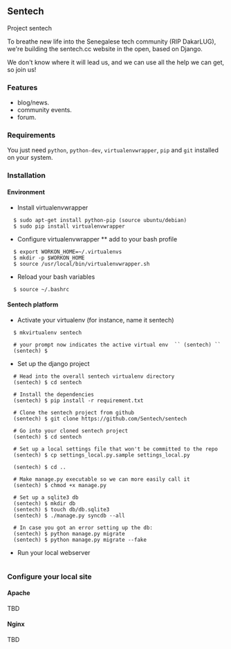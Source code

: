 ## Sentech

Project sentech

To breathe new life into the Senegalese tech community (RIP DakarLUG),
we're building the sentech.cc website in the open, based on Django.

We don't know where it will lead us, and we can use all the help we can get,
so join us!

### Features

  * blog/news.
  * community events.
  * forum.


### Requirements

You just need ``python``, ``python-dev``, ``virtualenvwrapper``, ``pip``  and ``git`` installed on your system.


### Installation

#### Environment

 * Install virtualenvwrapper

  ``` 
    $ sudo apt-get install python-pip (source ubuntu/debian)
    $ sudo pip install virtualenvwrapper
  ```

 * Configure virtualenvwrapper
 ** add to your bash profile

  ```
    $ export WORKON_HOME=~/.virtualenvs
    $ mkdir -p $WORKON_HOME
    $ source /usr/local/bin/virtualenvwrapper.sh

  ```

 * Reload your bash variables

  ```
    $ source ~/.bashrc
  ```


#### Sentech platform

  * Activate your virtualenv (for instance, name it sentech)

  ```
    $ mkvirtualenv sentech
    
    # your prompt now indicates the active virtual env  `` (sentech) ``
    (sentech) $ 
  ```

  * Set up the django project

  ```
    # Head into the overall sentech virtualenv directory
    (sentech) $ cd sentech
    
    # Install the dependencies
    (sentech) $ pip install -r requirement.txt
    
    # Clone the sentech project from github
    (sentech) $ git clone https://github.com/Sentech/sentech
    
    # Go into your cloned sentech project
    (sentech) $ cd sentech
    
    # Set up a local settings file that won't be committed to the repo
    (sentech) $ cp settings_local.py.sample settings_local.py

    (sentech) $ cd ..
    
    # Make manage.py executable so we can more easily call it
    (sentech) $ chmod +x manage.py
    
    # Set up a sqlite3 db
    (sentech) $ mkdir db
    (sentech) $ touch db/db.sqlite3
    (sentech) $ ./manage.py syncdb --all

    # In case you got an error setting up the db:
    (sentech) $ python manage.py migrate
    (sentech) $ python manage.py migrate --fake
  ```

  * Run your local webserver
  ```

  ```
### Configure your local site


#### Apache

TBD


#### Nginx

TBD

